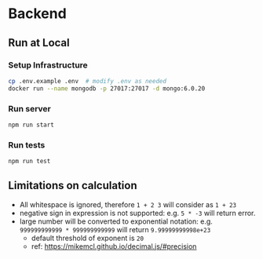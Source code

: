 # Backend
## Run at Local
### Setup Infrastructure
```bash
cp .env.example .env  # modify .env as needed
docker run --name mongodb -p 27017:27017 -d mongo:6.0.20
```

### Run server
```bash
npm run start
```

### Run tests
```bash
npm run test
```

## Limitations on calculation
- All whitespace is ignored, therefore `1 + 2 3` will consider as `1 + 23`
- negative sign in expression is not supported: e.g. `5 * -3` will return error.
- large number will be converted to exponential notation: e.g. `999999999999 * 999999999999` will return `9.99999999998e+23`
    - default threshold of exponent is `20`
    - ref: https://mikemcl.github.io/decimal.js/#precision